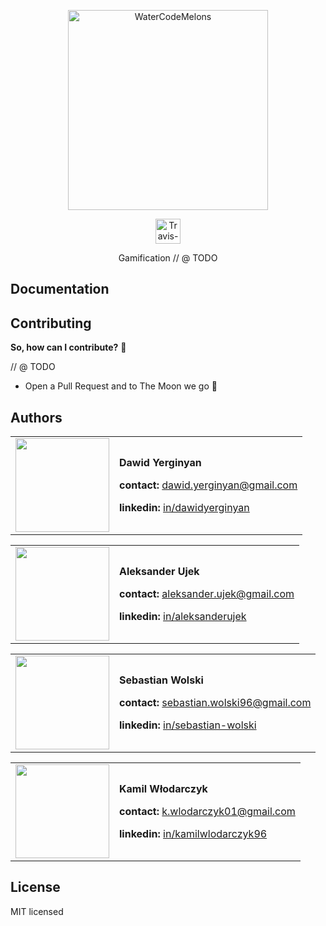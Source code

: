 <p align="center">
  <a href="http://marblejs.com">
    <img src="https://avatars0.githubusercontent.com/u/28954222?s=400&u=cbf28d95c3143ebe7424accb8517110c4d3efde0&v=4" width="320" alt="WaterCodeMelons"/>
  </a>
</p>

<p align="center">
  <a href="https://travis-ci.com/WaterCodeMelons/gamification-front">
    <img src="https://travis-ci.com/WaterCodeMelons/gamification-front.svg?branch=develop" alt="Travis-CI status" height="40">
  </a>
</p>

<p align="center">
Gamification // @ TODO
</p>

## <a name="docs"></a> Documentation

## Contributing

**So, how can I contribute?** 🤔

// @ TODO
- Open a Pull Request and to The Moon we go 🚀

## Authors

<table border="0">
  <tr>
    <td>
      <a href="https://github.com/DawidYerginyan" style="color: white">
        <img src="https://github.com/DawidYerginyan.png?s=150" width="150"/>
      </a>
    </td>
    <td>
      <p><strong>Dawid Yerginyan</strong></p>
      <p><strong>contact: </strong><a href="mailto:dawid.yerginyan@gmail.com">dawid.yerginyan@gmail.com</a></p>
      <p><strong>linkedin: </strong><a href="https://www.linkedin.com/in/dawidyerginyan/">in/dawidyerginyan</a></p>
    </td>
  </tr>
</table>

<table border="0">
  <tr>
    <td>
      <a href="https://github.com/aleksanderujek" style="color: white">
        <img src="https://github.com/aleksanderujek.png?s=150" width="150"/>
      </a>
    </td>
    <td>
      <p><strong>Aleksander Ujek</strong></p>
      <p><strong>contact: </strong><a href="mailto:aleksander.ujek@gmail.com">aleksander.ujek@gmail.com</a></p>
      <p><strong>linkedin: </strong><a href="https://www.linkedin.com/in/aleksanderujek/">in/aleksanderujek</a></p>
    </td>
  </tr>
</table>

<table border="0">
  <tr>
    <td>
      <a href="https://github.com/SebastianWolski" style="color: white">
        <img src="https://github.com/SebastianWolski.png?s=150" width="150"/>
      </a>
    </td>
    <td>
      <p><strong>Sebastian Wolski</strong></p>
      <p><strong>contact: </strong><a href="mailto:sebastian.wolski96@gmail.com">sebastian.wolski96@gmail.com</a></p>
      <p><strong>linkedin: </strong><a href="https://www.linkedin.com/in/sebastian-wolski/">in/sebastian-wolski</a></p>
    </td>
  </tr>
</table>

<table border="0">
  <tr>
    <td>
      <a href="https://github.com/WlodarczykKamil" style="color: white">
        <img src="https://github.com/WlodarczykKamil.png?s=150" width="150"/>
      </a>
    </td>
    <td>
      <p><strong>Kamil Włodarczyk</strong></p>
      <p><strong>contact: </strong><a href="mailto:k.wlodarczyk01@gmail.com">k.wlodarczyk01@gmail.com</a></p>
      <p><strong>linkedin: </strong><a href="https://www.linkedin.com/in/kamilwlodarczyk96/">in/kamilwlodarczyk96</a></p>
    </td>
  </tr>
</table>

## License

MIT licensed
